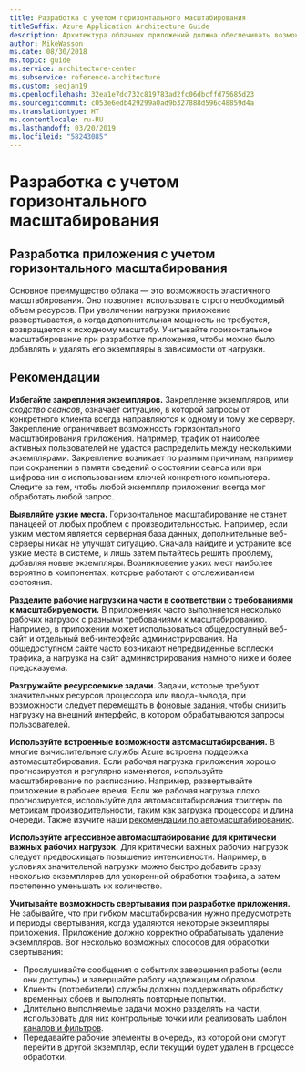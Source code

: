 ```yaml
---
title: Разработка с учетом горизонтального масштабирования
titleSuffix: Azure Application Architecture Guide
description: Архитектура облачных приложений должна обеспечивать возможность горизонтального масштабирования.
author: MikeWasson
ms.date: 08/30/2018
ms.topic: guide
ms.service: architecture-center
ms.subservice: reference-architecture
ms.custom: seojan19
ms.openlocfilehash: 32ea1e7dc732c819783ad2fc06dbcffd75685d23
ms.sourcegitcommit: c053e6edb429299a0ad9b327888d596c48859d4a
ms.translationtype: HT
ms.contentlocale: ru-RU
ms.lasthandoff: 03/20/2019
ms.locfileid: "58243085"
---
```

# <a name="design-to-scale-out"></a>Разработка с учетом горизонтального масштабирования

## <a name="design-your-application-so-that-it-can-scale-horizontally"></a>Разработка приложения с учетом горизонтального масштабирования

Основное преимущество облака &mdash; это возможность эластичного масштабирования. Оно позволяет использовать строго необходимый объем ресурсов. При увеличении нагрузки приложение развертывается, а когда дополнительная мощность не требуется, возвращается к исходному масштабу. Учитывайте горизонтальное масштабирование при разработке приложения, чтобы можно было добавлять и удалять его экземпляры в зависимости от нагрузки.

## <a name="recommendations"></a>Рекомендации

**Избегайте закрепления экземпляров.** Закрепление экземпляров, или *сходство сеансов*, означает ситуацию, в которой запросы от конкретного клиента всегда направляются к одному и тому же серверу. Закрепление ограничивает возможность горизонтального масштабирования приложения. Например, трафик от наиболее активных пользователей не удастся распределить между несколькими экземплярами. Закрепление возникает по разным причинам, например при сохранении в памяти сведений о состоянии сеанса или при шифровании с использованием ключей конкретного компьютера. Следите за тем, чтобы любой экземпляр приложения всегда мог обработать любой запрос.

**Выявляйте узкие места.** Горизонтальное масштабирование не станет панацеей от любых проблем с производительностью. Например, если узким местом является серверная база данных, дополнительные веб-серверы никак не улучшат ситуацию. Сначала найдите и устраните все узкие места в системе, и лишь затем пытайтесь решить проблему, добавляя новые экземпляры. Возникновение узких мест наиболее вероятно в компонентах, которые работают с отслеживанием состояния.

**Разделите рабочие нагрузки на части в соответствии с требованиями к масштабируемости.**  В приложениях часто выполняется несколько рабочих нагрузок с разными требованиями к масштабированию. Например, в приложении может использоваться общедоступный веб-сайт и отдельный веб-интерфейс администрирования. На общедоступном сайте часто возникают непредвиденные всплески трафика, а нагрузка на сайт администрирования намного ниже и более предсказуема.

**Разгружайте ресурсоемкие задачи.** Задачи, которые требуют значительных ресурсов процессора или ввода-вывода, при возможности следует перемещать в [фоновые задания][background-jobs], чтобы снизить нагрузку на внешний интерфейс, в котором обрабатываются запросы пользователей.

**Используйте встроенные возможности автомасштабирования.** В многие вычислительные службы Azure встроена поддержка автомасштабирования. Если рабочая нагрузка приложения хорошо прогнозируется и регулярно изменяется, используйте масштабирование по расписанию. Например, развертывайте приложение в рабочее время. Если же рабочая нагрузка плохо прогнозируется, используйте для автомасштабирования триггеры по метрикам производительности, таким как загрузка процессора и длина очереди. Также изучите наши [рекомендации по автомасштабированию][autoscaling].

**Используйте агрессивное автомасштабирование для критически важных рабочих нагрузок.** Для критически важных рабочих нагрузок следует предвосхищать повышение интенсивности. Например, в условиях значительной нагрузки можно быстро добавить сразу несколько экземпляров для ускоренной обработки трафика, а затем постепенно уменьшать их количество.

**Учитывайте возможность свертывания при разработке приложения.**  Не забывайте, что при гибком масштабировании нужно предусмотреть и периоды свертывания, когда удаляются некоторые экземпляры приложения. Приложение должно корректно обрабатывать удаление экземпляров. Вот несколько возможных способов для обработки свертывания:

- Прослушивайте сообщения о событиях завершения работы (если они доступны) и завершайте работу надлежащим образом.
- Клиенты (потребители) службы должны поддерживать обработку временных сбоев и выполнять повторные попытки.
- Длительно выполняемые задачи можно разделять на части, использовать для них контрольные точки или реализовать шаблон [каналов и фильтров][pipes-filters-pattern].
- Передавайте рабочие элементы в очередь, из которой они смогут перейти в другой экземпляр, если текущий будет удален в процессе обработки.

<!-- links -->

[autoscaling]: ../../best-practices/auto-scaling.md
[background-jobs]: ../../best-practices/background-jobs.md
[pipes-filters-pattern]: ../../patterns/pipes-and-filters.md
